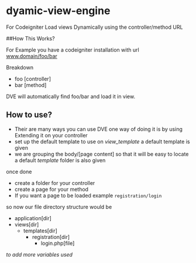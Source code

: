 # dyamic-view-engine
For Codeigniter Load views Dynamically using the controller/method URL


##How This Works?

For Example you have a codeigniter installation with url www.domain/foo/bar

Breakdown
- foo [controller]
- bar [method]

DVE will automatically find foo/bar and load it in view.

## How to use?

- Their are many ways you can use DVE one way of doing it is by using Extending it on your controller
- set up the default template to use on *view_template* a default template is given
- we are grouping the body/[page content] so that it will be easy to locate a default *template* folder is also given

once done

- create a folder for your controller
- create a page for your method
- If you want a page to be loaded example ```registration/login```

so now our file directory structure would be

* application[dir]
 * views[dir]
   * templates[dir]
     * registration[dir]
       * login.php[file]


*to add more variables used*


